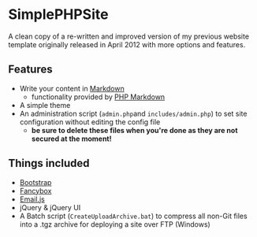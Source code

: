 SimplePHPSite
=============

A clean copy of a re-written and improved version of my previous website template originally released in April 2012 with more options and features.

Features
--------

* Write your content in [Markdown](http://daringfireball.net/projects/markdown)
  * functionality provided by [PHP Markdown](https://michelf.ca/projects/php-markdown/)
* A simple theme
* An administration script (`admin.php`and `includes/admin.php`) to set site configuration without editing the config file
  * **be sure to delete these files when you're done as they are not secured at the moment!**

Things included
---------------

* [Bootstrap](http://getbootstrap.com)
* [Fancybox](http://www.fancyapps.com/fancybox/)
* [Email.js](http://www.bronze-age.com/nospam/)
* jQuery & jQuery UI
* A Batch script (`CreateUploadArchive.bat`) to compress all non-Git files into a .tgz archive for deploying a site over FTP (Windows)
